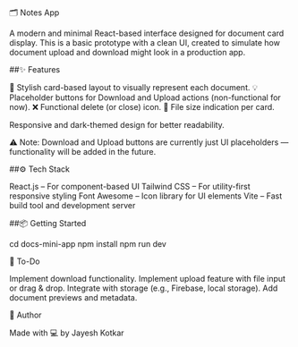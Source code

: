🗂️ Notes App

A modern and minimal React-based interface designed for document card display. This is a basic prototype with a clean UI, created to simulate how document upload and download might look in a production app.

##✨ Features

📄 Stylish card-based layout to visually represent each document.
💡 Placeholder buttons for Download and Upload actions (non-functional for now).
❌ Functional delete (or close) icon.
📁 File size indication per card.

Responsive and dark-themed design for better readability.

⚠️ Note: Download and Upload buttons are currently just UI placeholders — functionality will be added in the future.


##⚙️ Tech Stack

React.js – For component-based UI
Tailwind CSS – For utility-first responsive styling
Font Awesome – Icon library for UI elements
Vite – Fast build tool and development server

##📦 Getting Started

cd docs-mini-app
npm install
npm run dev
  
📌 To-Do

 Implement download functionality.
 Implement upload feature with file input or drag & drop.
 Integrate with storage (e.g., Firebase, local storage).
 Add document previews and metadata.

🙌 Author

Made with 💻 by Jayesh Kotkar

